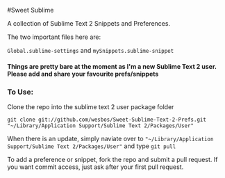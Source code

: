 #Sweet Sublime

A collection of Sublime Text 2 Snippets and Preferences. 

The two important files here are:

`Global.sublime-settings` and `mySnippets.sublime-snippet`

#### Things are pretty bare at the moment as I'm a new Sublime Text 2 user. Please add and share your favourite prefs/snippets

### To Use:
Clone the repo into the sublime text 2 user package folder

`git clone git://github.com/wesbos/Sweet-Sublime-Text-2-Prefs.git "~/Library/Application Support/Sublime Text 2/Packages/User"`

When there is an update, simply naviate over to `"~/Library/Application Support/Sublime Text 2/Packages/User"` and type `git pull`

To add a preference or snippet, fork the repo and submit a pull request. If you want commit access, just ask after your first pull request. 
